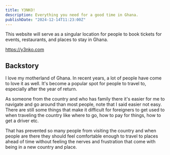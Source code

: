 ```yaml
---
title: Y3NKO!
description: Everything you need for a good time in Ghana.
publishDate: "2024-12-14T11:23:00Z"
---
```


This website will serve as a singular location for people to book tickets for
events, restaurants, and places to stay in Ghana. 

https://y3nko.com


## Backstory

I love my motherland of Ghana. In recent years, a lot of people have come to love it as well.
It's become a popular spot for people to travel to, especially after the year of return. 

As someone from the country and who has family there it's easier for me to navigate and go around than most people,
note that I said easier not easy. There are still some things that make it difficult for foreigners to
get used to when traveling the country like where to go, how to pay for things, how to get a driver etc.

That has prevented so many people from visiting the country and when people are there they should feel comfortable 
enough to travel to places ahead of time without feeling the nerves and frustration that come with being in a new
country and place.
